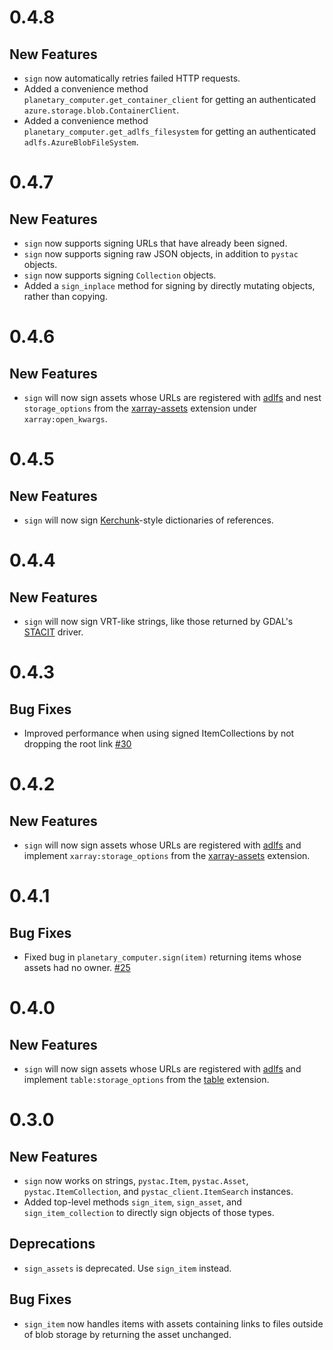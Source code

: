 # 0.4.8

## New Features

* `sign` now automatically retries failed HTTP requests.
* Added a convenience method `planetary_computer.get_container_client` for getting an authenticated ``azure.storage.blob.ContainerClient``.
* Added a convenience method `planetary_computer.get_adlfs_filesystem` for getting an authenticated ``adlfs.AzureBlobFileSystem``.

# 0.4.7

## New Features

* `sign` now supports signing URLs that have already been signed.
* `sign` now supports signing raw JSON objects, in addition to `pystac` objects.
* `sign` now supports signing `Collection` objects.
* Added a `sign_inplace` method for signing by directly mutating objects, rather than copying.

# 0.4.6

## New Features

* `sign` will now sign assets whose URLs are registered with [adlfs] and nest `storage_options` from the [xarray-assets] extension under `xarray:open_kwargs`.

# 0.4.5

## New Features

* `sign` will now sign [Kerchunk](kerchunk)-style dictionaries of references.

# 0.4.4

## New Features

* `sign` will now sign VRT-like strings, like those returned by GDAL's [STACIT](https://gdal.org/drivers/raster/stacit.html) driver.

# 0.4.3

## Bug Fixes

* Improved performance when using signed ItemCollections by not dropping the root link [#30][gh-30]

# 0.4.2

## New Features

* `sign` will now sign assets whose URLs are registered with [adlfs] and implement `xarray:storage_options` from the [xarray-assets] extension.


# 0.4.1

## Bug Fixes

* Fixed bug in `planetary_computer.sign(item)` returning items whose assets had no owner. [#25][gh-25]

# 0.4.0

## New Features

* `sign` will now sign assets whose URLs are registered with [adlfs] and implement `table:storage_options` from the [table] extension.

# 0.3.0

## New Features

* `sign` now works on strings, `pystac.Item`, `pystac.Asset`, `pystac.ItemCollection`, and `pystac_client.ItemSearch` instances.
* Added top-level methods `sign_item`, `sign_asset`, and `sign_item_collection` to directly sign objects of those types.

## Deprecations

* `sign_assets` is deprecated. Use `sign_item` instead.

## Bug Fixes

* `sign_item` now handles items with assets containing links to files outside of blob storage by returning the asset unchanged. 

[adlfs]: https://github.com/dask/adlfs
[table]: https://github.com/stac-extensions/table
[gh-25]: https://github.com/microsoft/planetary-computer-sdk-for-python/issues/25
[gh-30]: https://github.com/microsoft/planetary-computer-sdk-for-python/pull/30
[xarray-assets]: https://github.com/stac-extensions/xarray-assets
[kerchunk]: https://fsspec.github.io/kerchunk/
